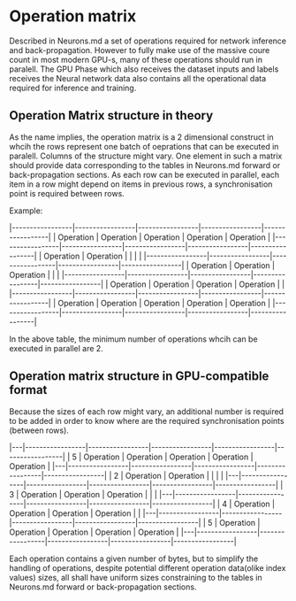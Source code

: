 # Operation matrix

Described in Neurons.md a set of operations required for network inference and back-propagation. However to fully make use of the massive coure count in most modern GPU-s, 
many of these operations should run in paralell. The GPU Phase which also receives the dataset inputs and labels receives the Neural network data also contains all the operational data required for inference and training.

## Operation Matrix structure in theory

As the name implies, the operation matrix is a 2 dimensional construct in whcih the rows represent one batch of oeprations that can be executed in paralell. Columns of the structure might vary. One element in such a matrix should provide data
corresponding to the tables in Neurons.md forward or back-propagation sections. 
As each row can be executed in parallel, each item in a row might depend on items in previous rows, 
a synchronisation point is required between rows.

Example: 

|-----------------|-----------------|-----------------|-----------------|-----------------|
|     Operation   |     Operation   |     Operation   |     Operation   |     Operation   |
|-----------------|-----------------|-----------------|-----------------|-----------------|
|     Operation   |     Operation   |                 |                 |                 |
|-----------------|-----------------|-----------------|-----------------|-----------------|
|     Operation   |     Operation   |     Operation   |                 |                 |
|-----------------|-----------------|-----------------|-----------------|-----------------|
|     Operation   |     Operation   |     Operation   |     Operation   |                 |
|-----------------|-----------------|-----------------|-----------------|-----------------|
|     Operation   |     Operation   |     Operation   |     Operation   |     Operation   |
|-----------------|-----------------|-----------------|-----------------|-----------------|

In the above table, the minimum number of operations whcih can be executed in parallel are 2. 

## Operation matrix structure in GPU-compatible format

Because the sizes of each row might vary, an additional number is required to be added in order to know where are the 
required synchronisation points (between rows).

|---|-----------------|-----------------|-----------------|-----------------|-----------------|
| 5 |     Operation   |     Operation   |     Operation   |     Operation   |     Operation   |
|---|-----------------|-----------------|-----------------|-----------------|-----------------|
| 2 |     Operation   |     Operation   |                 |                 |                 |
|---|-----------------|-----------------|-----------------|-----------------|-----------------|
| 3 |     Operation   |     Operation   |     Operation   |                 |                 |
|---|-----------------|-----------------|-----------------|-----------------|-----------------|
| 4 |     Operation   |     Operation   |     Operation   |     Operation   |                 |
|---|-----------------|-----------------|-----------------|-----------------|-----------------|
| 5 |     Operation   |     Operation   |     Operation   |     Operation   |     Operation   |
|---|-----------------|-----------------|-----------------|-----------------|-----------------|

Each operation contains a given number of bytes, but to simplify the handling of operations, despite potential different operation data(olike index values) sizes, all shall have uniform sizes constraining to the tables in Neurons.md forward or back-propagation sections. 